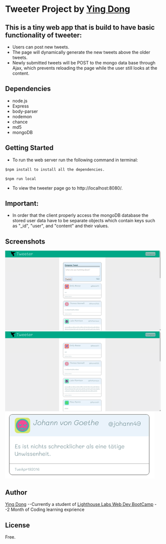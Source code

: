 
# Tweeter Project by [Ying Dong](https://github.com/dongyingname)

## This is a tiny web app that is build to have basic functionality of tweeter:
- Users can post new tweets.
- The page will dynamically generate the new tweets above the older tweets.
- Newly submitted tweets will be POST to the mongo data base through Ajax, which prevents reloading the page while the user still looks at the content.

## Dependencies
- node.js
- Express
- body-parser
- nodemon
- chance
- md5
- mongoDB
## Getting Started
- To run the web server run the following command in terminal:
```
$npm install to install all the dependencies.
```
```
$npm run local 
```
- To view the tweeter page go to http://localhost:8080/.

## Important:
- In order that the client properly access the mongoDB database the stored user data have to be separate objects which contain keys such as "_id", "user", and "content" and their values.

## Screenshots

![Tweeter Page with the Tweets Composer](./screenshots/composer.png)
![Tweeter Page with the Tweets Composer Hidden](./screenshots/nocomposer.png)
![Sample Tweet](./screenshots/tweet.png)
## Author
[Ying Dong](https://github.com/dongyingname)
--Currently a student of [Lighthouse Labs Web Dev BootCamp](https://lighthouselabs.ca/web-bootcamp)
--2 Month of Coding learning exprience

## License
Free.
